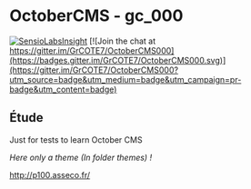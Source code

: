 # OctoberCMS - gc_000

[![SensioLabsInsight](https://insight.sensiolabs.com/projects/98a463e5-cf2f-4b42-9d3a-6b0592d7a6bf/mini.png)](https://insight.sensiolabs.com/projects/98a463e5-cf2f-4b42-9d3a-6b0592d7a6bf)
[![Join the chat at https://gitter.im/GrCOTE7/OctoberCMS000](https://badges.gitter.im/GrCOTE7/OctoberCMS000.svg)](https://gitter.im/GrCOTE7/OctoberCMS000?utm_source=badge&utm_medium=badge&utm_campaign=pr-badge&utm_content=badge)

Étude
-------------------------------
Just for tests to learn October CMS

*Here only a theme (In folder themes) !*

http://p100.asseco.fr/
